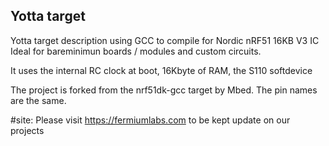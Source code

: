 ## Yotta target
Yotta target description using GCC to compile for Nordic nRF51 16KB V3 IC
Ideal for bareminimun boards / modules and custom circuits.

It uses the internal RC clock at boot, 16Kbyte of RAM, the S110 softdevice

The project is forked from the nrf51dk-gcc target by Mbed.
The pin names are the same.

#site:
Please visit https://fermiumlabs.com to be kept update on our projects
